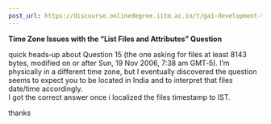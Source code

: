 ```yaml
---
post_url: https://discourse.onlinedegree.iitm.ac.in/t/ga1-development-tools-discussion-thread-tds-jan-2025/161083/82
---
```

**Time Zone Issues with the “List Files and Attributes” Question**

quick heads‐up about Question 15 (the one asking for files at least 8143 bytes, modified on or after Sun, 19 Nov 2006, 7:38 am GMT‑5). I’m physically in a different time zone, but I eventually discovered the question seems to expect you to be located in India and to interpret that files date/time accordingly.  
I got the correct answer once i localized the files timestamp to IST.

thanks